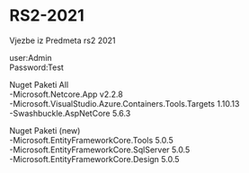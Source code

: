 # RS2-2021
Vjezbe iz Predmeta rs2 2021

user:Admin  
Password:Test



Nuget Paketi All  
-Microsoft.Netcore.App v2.2.8   
-Microsoft.VisualStudio.Azure.Containers.Tools.Targets 1.10.13  
-Swashbuckle.AspNetCore 5.6.3  



Nuget Paketi (new)  
-Microsoft.EntityFrameworkCore.Tools 5.0.5  
-Microsoft.EntityFrameworkCore.SqlServer 5.0.5  
-Microsoft.EntityFrameworkCore.Design 5.0.5  
